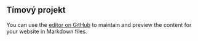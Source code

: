 ## Tímový projekt

You can use the [editor on GitHub](https://github.com/xstrbal/TP/edit/master/README.md) to 
maintain and preview the content for your website in Markdown files.
